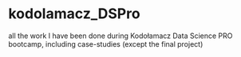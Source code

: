 # kodolamacz_DSPro
all the work I have been done during Kodołamacz Data Science PRO bootcamp, including case-studies (except the final project)
